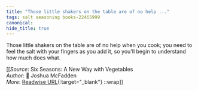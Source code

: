 ```yaml
---
title: "Those little shakers on the table are of no help ..."
tags: salt seasoning books-22465999
canonical: 
hide_title: true
---
```


Those little shakers on the table are of no help when you cook; you need to feel the salt with your fingers as you add it, so you'll begin to understand how much does what.


[[_Source_: Six Seasons: A New Way with Vegetables<br>
_Author_: 📕 Joshua McFadden<br>
_More_: [Readwise URL](https://readwise.io/open/443827714){:target="_blank"}
::wrap]]